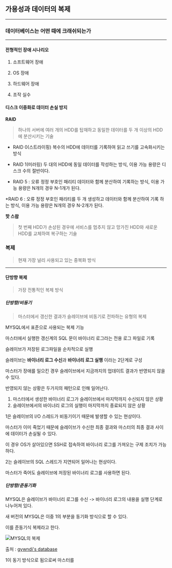 ## 가용성과 데이터의 복제
---

### 데이터베이스는 어떤 때에 크래쉬되는가
---

#### 전형적인 장애 시나리오

1. 소프트웨어 장애

2. OS 장애

3. 하드웨어 장애

4. 조작 실수

#### 디스크 이중화로 데이터 손실 방지

**RAID**
>하나의 서버에 여러 개의 HDD를 탑재하고 동일한 데이터를 두 개 이상의 HDD에 분산시키는 기술

* RAID 0(스트라이핑) 복수의 HDD에 데이터를 기록하여 읽고 쓰기를 고속화시키는 방식

* RAID 1(미러링) 두 대의 HDD에 동일 데이터를 작성하는 방식, 이용 가능 용량은 디스크 수의 절반이다.

* RAID 5 : 오류 정정 부호인 패리티 데이터와 함께 분산하여 기록하는 방식, 이용 가능 용량은 N개의 경우 N-1개가 된다.

*RAID 6 : 오류 정정 부호인 패리티를 두 개 생성하고 데이터와 함께 분산하여 기록 하는 방식, 이용 가능 용량은 N개의 경우 N-2개가 된다.

**핫 스왑**
>첫 번째 HDD가 손상된 경우에 서비스를 멈추지 않고 망가진 HDD와 새로운 HDD를 교체하여 복구하는 기술

### 복제
>현재 가장 널리 사용되고 있는 중복화 방식
---

#### 단방향 복제
>가장 전통적인 복제 방식

##### 단방향/비동기
>마스터에서 갱신한 결과가 슬레이브에 비동기로 전파하는 유형의 복제

MYSQL에서 표준으로 사용되는 복제 기능

마스터에서 실행한 갱신계의 SQL 문이 바이너리 로그라는 전용 로그 파일로 기록

슬레이브가 저장된 로그파일을 순차적으로 실행

슬레이브는 **바이너리 로그 수신**과  **바이너리 로그 실행** 이라는 2단계로 구성

마스터가 장애를 일으킨 경우 슬레이브에서 지금까지의 업데이트 결과가 반영되지 않을 수 있다.

반영되지 않는 상황은 두가지의 패턴으로 인해 일어난다.

1. 마스터에서 생성한 바이너리 로그가 슬레이브에서 마지막까지 수신되지 않은 상황
2. 슬레이브에서의 바이너리 로그의 실행이 마지막까지 종료되지 않은 상황


1은 슬레이브의 I/O 스레드가 비동기이기 때문에 발생할 수 있는 현상이다.

마스터가 이미 죽었기 때문에 슬레이브가 수신한 최종 결과와 마스터의 최종 결과 사이에 데이터가 손실될 수 있다.

이 경우 OS가 살아있으면 SSH로 접속하여 바이너리 로그를 가져오는 구제 조치가 가능하다.

2는 슬레이브의 SQL 스레드가 지연되어 일어나는 현상이다.

마스터가 죽어도 슬레이브에 저장된 바이너리 로그를 사용하면 된다.

##### 단방향/준동기화

MYSQL은 슬레이브가 바이너리 로그를 수신 -> 바이너리 로그의 내용을 실행 단계로 나누어져 있다.

새 버전의 MYSQL은 이중 1의 부분을 동기화 방식으로 할 수 있다.

이를 준동기식 복제라고 한다.

![MYSQL의 복제](http://gywn.net/wp-content/uploads/2017/06/mysql-semisync-5.7.png)

출처 : [gywndi's database](http://gywn.net/tag/semi-sync-replication/)

1이 동기 방식으로 됨으로써 마스터를